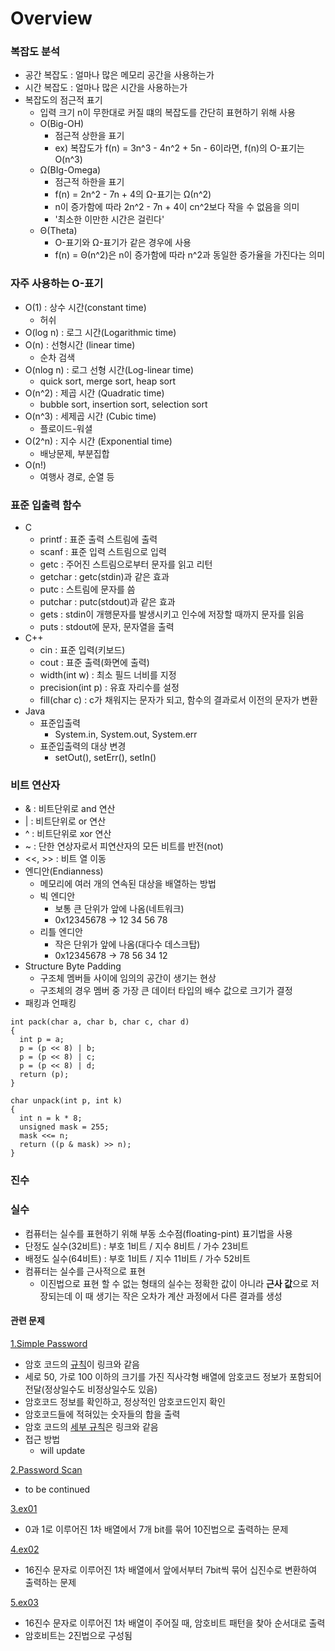 # Overview

### 복잡도 분석
- 공간 복잡도 : 얼마나 많은 메모리 공간을 사용하는가
- 시간 복잡도 : 얼마나 많은 시간을 사용하는가
- 복잡도의 점근적 표기
  - 입력 크기 n이 무한대로 커질 떄의 복잡도를 간단히 표현하기 위해 사용
  - O(Big-OH)
    - 점근적 상한을 표기
    - ex) 복잡도가 f(n) = 3n^3 - 4n^2 + 5n - 6이라면, f(n)의 O-표기는 O(n^3)
  - Ω(BIg-Omega)
    - 점근적 하한을 표기
    - f(n) = 2n^2 - 7n + 4의 Ω-표기는 Ω(n^2)
    - n이 증가함에 따라 2n^2 - 7n + 4이 cn^2보다 작을 수 없음을 의미
    - '최소한 이만한 시간은 걸린다'
  - Θ(Theta)
    - O-표기와 Ω-표기가 같은 경우에 사용
    - f(n) = Θ(n^2)은 n이 증가함에 따라 n^2과 동일한 증가율을 가진다는 의미
    
### 자주 사용하는 O-표기
- O(1) : 상수 시간(constant time)
  - 허쉬
- O(log n) : 로그 시간(Logarithmic time)
- O(n) : 선형시간 (linear time)
  - 순차 검색
- O(nlog n) : 로그 선형 시간(Log-linear time)
  - quick sort, merge sort, heap sort
- O(n^2) : 제곱 시간 (Quadratic time)
  - bubble sort, insertion sort, selection sort
- O(n^3) : 세제곱 시간 (Cubic time)
  - 플로이드-워셜
- O(2^n) : 지수 시간 (Exponential time)
  - 배낭문제, 부분집합
- O(n!)
  - 여행사 경로, 순열 등

### 표준 입출력 함수
- C
  - printf : 표준 출력 스트림에 출력
  - scanf : 표준 입력 스트림으로 입력
  - getc : 주어진 스트림으로부터 문자를 읽고 리턴
  - getchar : getc(stdin)과 같은 효과
  - putc : 스트림에 문자를 씀
  - putchar : putc(stdout)과 같은 효과
  - gets : stdin이 개행문자를 발생시키고 인수에 저장할 때까지 문자를 읽음
  - puts : stdout에 문자, 문자열을 출력
- C++
  - cin : 표준 입력(키보드)
  - cout : 표준 출력(화면에 출력)
  - width(int w) : 최소 필드 너비를 지정
  - precision(int p) : 유효 자리수를 설정
  - fill(char c) : c가 채워지는 문자가 되고, 함수의 결과로서 이전의 문자가 변환
- Java
  - 표준입출력
    - System.in, System.out, System.err
  - 표준입출력의 대상 변경
    - setOut(), setErr(), setIn()
    
### 비트 연산자
- & : 비트단위로 and 연산
- | : 비트단위로 or 연산
- ^ : 비트단위로 xor 연산
- ~ : 단한 연상자로서 피연산자의 모든 비트를 반전(not)
- <<, >> : 비트 열 이동
- 엔디안(Endianness)
  - 메모리에 여러 개의 연속된 대상을 배열하는 방법
  - 빅 엔디안
    - 보통 큰 단위가 앞에 나옴(네트워크)
    - 0x12345678 -> 12 34 56 78
  - 리틀 엔디안
    - 작은 단위가 앞에 나옴(대다수 데스크탑)
    - 0x12345678 -> 78 56 34 12
- Structure Byte Padding
  - 구조체 멤버들 사이에 임의의 공간이 생기는 현상
  - 구조체의 경우 멤버 중 가장 큰 데이터 타입의 배수 값으로 크기가 결정
- 패킹과 언패킹
```
int pack(char a, char b, char c, char d)
{
  int p = a;
  p = (p << 8) | b;
  p = (p << 8) | c;
  p = (p << 8) | d;
  return (p);
}

char unpack(int p, int k)
{
  int n = k * 8;
  unsigned mask = 255;
  mask <<= n;
  return ((p & mask) >> n);
}
```

### 진수

### 실수
- 컴퓨터는 실수를 표현하기 위해 부동 소수점(floating-pint) 표기법을 사용
- 단정도 실수(32비트) : 부호 1비트 / 지수 8비트 / 가수 23비트
- 배정도 실수(64비트) : 부호 1비트 / 지수 11비트 / 가수 52비트
- 컴퓨터는 실수를 근사적으로 표현
  - 이진법으로 표현 할 수 없는 형태의 실수는 정확한 값이 아니라 **근사 값**으로 저장되는데 이 때 생기는 작은 오차가 계산 과정에서 다른 결과를 생성
  
#### 관련 문제
[1.Simple Password](https://github.com/KimUJin3359/Overview/tree/master/SimplePassword)
- 암호 코드의 [규칙]()이 링크와 같음
- 세로 50, 가로 100 이하의 크기를 가진 직사각형 배열에 암호코드 정보가 포함되어 전달(정상일수도 비정상일수도 있음)
- 암호코드 정보를 확인하고, 정상적인 암호코드인지 확인
- 암호코드들에 적혀있는 숫자들의 합을 출력
- 암호 코드의 [세부 규칙]()은 링크와 같음
- 접근 방법
  - will update

[2.Password Scan]()
- to be continued

[3.ex01](https://github.com/KimUJin3359/Overview/tree/master/ex01)
- 0과 1로 이루어진 1차 배열에서 7개 bit를 묶어 10진법으로 출력하는 문제

[4.ex02](https://github.com/KimUJin3359/Overview/tree/master/ex02)
- 16진수 문자로 이루어진 1차 배열에서 앞에서부터 7bit씩 묶어 십진수로 변환하여 출력하는 문제

[5.ex03](https://github.com/KimUJin3359/Overview/tree/master/ex03)
- 16진수 문자로 이루어진 1차 배열이 주어질 때, 암호비트 패턴을 찾아 순서대로 출력
- 암호비트는 2진법으로 구성됨

